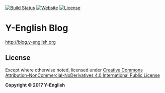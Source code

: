 [![Build Status](https://travis-ci.org/Y-English/Y-English-Blog.svg)](https://travis-ci.org/Y-English/Y-English-Blog)
[![Website](https://img.shields.io/website-up-down-green-red/http/blog.y-english.org.svg)](http://blog.y-english.org/)
[![License](https://img.shields.io/badge/license-CC4.0%20BY--NC--ND-orange.svg)](/LICENSE.md)

# Y-English Blog
http://blog.y-english.org

## License
Except where otherwise noted, licensed under [Creative Commons Attribution-NonCommercial-NoDerivatives 4.0 International Public License](/LICENSE.md)

**Copyright &copy; 2017 Y-English**
